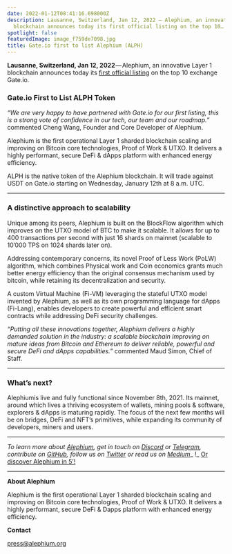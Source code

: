 ```yaml
---
date: 2022-01-12T08:41:16.698000Z
description: Lausanne, Switzerland, Jan 12, 2022 — Alephium, an innovative Layer 1
  blockchain announces today its first official listing on the top 10…
spotlight: false
featuredImage: image_f759de7098.jpg
title: Gate.io first to list Alephium (ALPH)
---
```


**Lausanne, Switzerland, Jan 12, 2022** — Alephium, an innovative Layer 1 blockchain announces today its <a href="https://www.gate.io/fr/trade/ALPH_USDT" >first official listing</a> on the top 10 exchange Gate.io.

### **Gate.io First to List ALPH Token**

_“We are very happy to have partnered with Gate.io for our first listing, this is a strong vote of confidence in our tech, our team and our roadmap.”_ commented Cheng Wang, Founder and Core Developer of Alephium.

Alephium is the first operational Layer 1 sharded blockchain scaling and improving on Bitcoin core technologies, Proof of Work & UTXO. It delivers a highly performant, secure DeFi & dApps platform with enhanced energy efficiency.

ALPH is the native token of the Alephium blockchain. It will trade against USDT on Gate.io starting on Wednesday, January 12th at 8 a.m. UTC.

---

### **A distinctive approach to scalability**

Unique among its peers, Alephium is built on the BlockFlow algorithm which improves on the UTXO model of BTC to make it scalable. It allows for up to 400 transactions per second with just 16 shards on mainnet (scalable to 10’000 TPS on 1024 shards later on).

Addressing contemporary concerns, its novel Proof of Less Work (PoLW) algorithm, which combines Physical work and Coin economics grants much better energy efficiency than the original consensus mechanism used by bitcoin, while retaining its decentralization and security.

A custom Virtual Machine (Fi-VM) leveraging the stateful UTXO model invented by Alephium, as well as its own programming language for dApps (Fi-Lang), enables developers to create powerful and efficient smart contracts while addressing DeFi security challenges.

_“Putting all these innovations together, Alephium delivers a highly demanded solution in the industry: a scalable blockchain improving on mature ideas from Bitcoin and Ethereum to deliver reliable, powerful and secure DeFi and dApps capabilities.”_ commented Maud Simon, Chief of Staff.

---

### **What’s next?**

Alephiumis live and fully functional since November 8th, 2021. Its mainnet, around which lives a thriving ecosystem of wallets, mining pools & software, explorers & dApps is maturing rapidly. The focus of the next few months will be on bridges, DeFi and NFT’s primitives, while expanding its community of developers, miners and users.

---

_To learn more about [Alephium](/), get in touch on_ <a href="https://discord.gg/JErgRBfRSB" ><em>Discord</em></a> _or_ <a href="https://t.me/alephiumgroup" ><em>Telegram</em></a>_, contribute on_ <a href="https://github.com/alephium" ><em>GitHub</em></a>_, follow us on_ <a href="https://twitter.com/alephium" ><em>Twitter</em></a> _or read us on_ <a href="https://medium.com/@alephium" ><em>Medium</em></a>_ !_ <a href="/news/post/welcome-to-alephium-alph-48dfb72aa458" >Or discover Alephium in 5’!</a>

---

**About Alephium**

Alephium is the first operational Layer 1 sharded blockchain scaling and improving on Bitcoin core technologies, Proof of Work & UTXO. It delivers a highly performant, secure DeFi & Dapps platform with enhanced energy efficiency.

**Contact**

press@alephium.org
